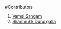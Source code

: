 #Contributors

1. [Vamsi Sangam](https://github.com/VamsiSangam)
2. [Shanmukh Dundigalla](https://github.com/bugsurfer)
